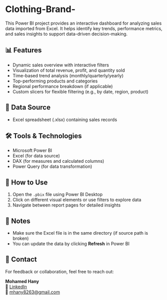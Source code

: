 # Clothing-Brand-


This Power BI project provides an interactive dashboard for analyzing sales data imported from Excel. It helps identify key trends, performance metrics, and sales insights to support data-driven decision-making.

## 📊 Features

- Dynamic sales overview with interactive filters
- Visualization of total revenue, profit, and quantity sold
- Time-based trend analysis (monthly/quarterly/yearly)
- Top-performing products and categories
- Regional performance breakdown (if applicable)
- Custom slicers for flexible filtering (e.g., by date, region, product)

## 📁 Data Source

- Excel spreadsheet (.xlsx) containing sales records

## 🛠️ Tools & Technologies

- Microsoft Power BI
- Excel (for data source)
- DAX (for measures and calculated columns)
- Power Query (for data transformation)

## 🚀 How to Use

1. Open the `.pbix` file using Power BI Desktop
2. Click on different visual elements or use filters to explore data
3. Navigate between report pages for detailed insights

## 📌 Notes

- Make sure the Excel file is in the same directory (if source path is broken)
- You can update the data by clicking **Refresh** in Power BI

## 📩 Contact

For feedback or collaboration, feel free to reach out:

**Mohamed Hany**  
🔗 [LinkedIn](https://www.linkedin.com/in/mohammed-hany-8819b1362/recent-activity/all/)  
📧 mhany8263@gmail.com
